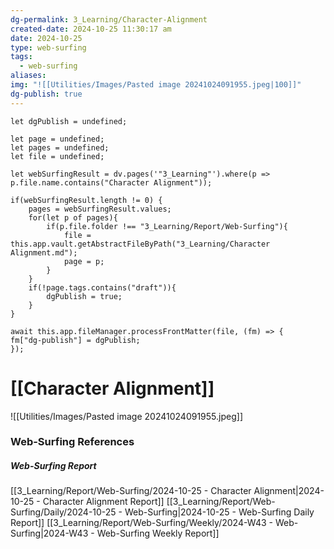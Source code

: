 ```yaml
---
dg-permalink: 3_Learning/Character-Alignment
created-date: 2024-10-25 11:30:17 am
date: 2024-10-25
type: web-surfing
tags:
  - web-surfing
aliases: 
img: "![[Utilities/Images/Pasted image 20241024091955.jpeg|100]]"
dg-publish: true
---
```

```dataviewjs
let dgPublish = undefined;

let page = undefined;
let pages = undefined;
let file = undefined;

let webSurfingResult = dv.pages('"3_Learning"').where(p => p.file.name.contains("Character Alignment"));

if(webSurfingResult.length != 0) {
	pages = webSurfingResult.values;
	for(let p of pages){
		if(p.file.folder !== "3_Learning/Report/Web-Surfing"){
			file = this.app.vault.getAbstractFileByPath("3_Learning/Character Alignment.md");
			page = p;
		}
	}
	if(!page.tags.contains("draft")){
		dgPublish = true;
	}
}

await this.app.fileManager.processFrontMatter(file, (fm) => {
fm["dg-publish"] = dgPublish;
});
```
# [[Character Alignment]]
![[Utilities/Images/Pasted image 20241024091955.jpeg]]
























### Web-Surfing References
##### Web-Surfing Report
[[3_Learning/Report/Web-Surfing/2024-10-25 - Character Alignment|2024-10-25 - Character Alignment Report]]
[[3_Learning/Report/Web-Surfing/Daily/2024-10-25 - Web-Surfing|2024-10-25 - Web-Surfing Daily Report]]
[[3_Learning/Report/Web-Surfing/Weekly/2024-W43 - Web-Surfing|2024-W43 - Web-Surfing Weekly Report]]


